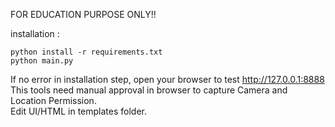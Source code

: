 FOR EDUCATION PURPOSE ONLY!!

installation :
```
python install -r requirements.txt
python main.py
```


If no error in installation step, open your browser to test http://127.0.0.1:8888 <br/>
This tools need manual approval in browser to capture Camera and Location Permission. <br/>
Edit UI/HTML in templates folder. <br/>
